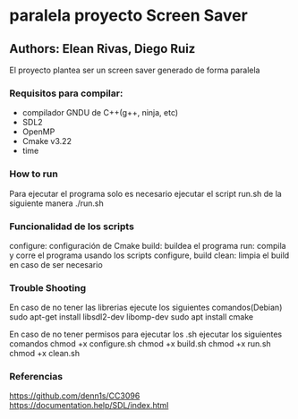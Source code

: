 # paralela proyecto Screen Saver

## Authors: Elean Rivas, Diego Ruiz

El proyecto plantea ser un screen saver generado de forma paralela

### Requisitos para compilar:
- compilador GNDU de C++(g++, ninja, etc)
- SDL2
- OpenMP
- Cmake v3.22
- time


### How to run
Para ejecutar el programa solo es necesario ejecutar el script run.sh de la siguiente manera ./run.sh

### Funcionalidad de los scripts
configure: configuración de Cmake
build: buildea el programa
run: compila y corre el programa usando los scripts configure, build
clean: limpia el build en caso de ser necesario

### Trouble Shooting
En caso de no tener las librerias ejecute los siguientes comandos(Debian)
sudo apt-get install libsdl2-dev libomp-dev
sudo apt install cmake

En caso de no tener permisos para ejecutar los .sh ejecutar los siguientes comandos
chmod +x configure.sh
chmod +x build.sh
chmod +x run.sh
chmod +x clean.sh

### Referencias
https://github.com/denn1s/CC3096
https://documentation.help/SDL/index.html